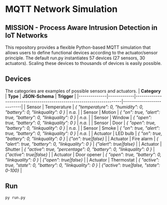 # MQTT Network Simulation
## MISSION - Process Aware Intrusion Detection in IoT Networks
This repository provides a flexible Python-based MQTT simulation that allows users to define functional devices according to the actuator/sensor principle. The default run.py instantiates 57 devices (27 sensors, 30 actuators). Scaling these devices to thousands of devices is easily possible.

## Devices
The categories are examples of possible sensors and actuators. 
| **Category** | **Type**    | **JSON-Schema**                                                       | **Trigger**               |
|--------------|-------------|-----------------------------------------------------------------------|---------------------------|
| Sensor       | Temperature | _{ "temperature": 0, "humidity": 0, "battery": 0, "linkquality": 0 }_ |           _n.a._          |
| Sensor       | Motion      |    _{ "on": true, "alert": true, "battery": 0, "linkquality": 0 }_    |           _n.a._          |
| Sensor       | Window      |           _{ "open": true, "battery": 0, "linkquality": 0 }_          |           _n.a._          |
| Sensor       | Door        |           _{ "open": true, "battery": 0, "linkquality": 0 }_          |           _n.a._          |
| Sensor       | Smoke       |    _{ "on": true, "alert": true, "battery": 0, "linkquality": 0 }_    |           _n.a._          |
| Actuator     | LED bulb    |            _{ "on": true, "battery": 0, "linkquality": 0 }_           |   _{"on": true\|false}_   |
| Actuator     | Fire alarm  |          _{ "alert": true, "battery": 0, "linkquality": 0 }_          |  _{"alert": true\|false}_ |
| Actuator     | Shutter     | _{ "active": true, "percentage": 0, "battery": 0, "linkquality": 0 }_ | _{"active": true\|false}_ |
| Actuator     | Door opener |           _{ "open": true, "battery": 0, "linkquality": 0 }_          |  _{"open": true\|false}_  |
| Actuator     | Thermostat  |    _{ "active": true, "state": 0, "battery": 0, "linkquality": 0 }_   | _{"active": true\|false, "state": 0-100}_ |

## Run

```python
py run.py 
```
